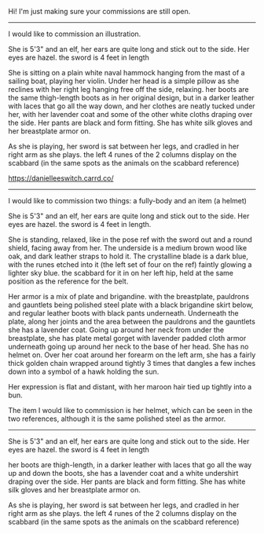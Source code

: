 Hi! I'm just making sure your commissions are still open.

----

I would like to commission an illustration.

She is 5'3" and an elf, her ears are quite long and stick out to the side. Her eyes are hazel. the sword is 4 feet in length

She is sitting on a plain white naval hammock hanging from the mast of a sailing boat, playing her violin. Under her head is a simple pillow as she reclines with her right leg hanging free off the side, relaxing. her boots are the same thigh-length boots as in her original design, but in a darker leather with laces that go all the way down, and her clothes are neatly tucked under her, with her lavender coat and some of the other white cloths draping over the side. Her pants are black and form fitting. She has white silk gloves and her breastplate armor on.

As she is playing, her sword is sat between her legs, and cradled in her right arm as she plays. the left 4 runes of the 2 columns display on the scabbard (in the same spots as the animals on the scabbard reference)

https://danielleeswitch.carrd.co/

----

I would like to commission two things: a fully-body and an item (a helmet)

She is 5'3" and an elf, her ears are quite long and stick out to the side. Her eyes are hazel. the sword is 4 feet in length.

She is standing, relaxed, like in the pose ref with the sword out and a round shield, facing away from her. The underside is a medium brown wood like oak, and dark leather straps to hold it. The crystalline blade is a dark blue, with the runes etched into it (the left set of four on the ref) faintly glowing a lighter sky blue. the scabbard for it in on her left hip, held at the same position as the reference for the belt. 

Her armor is a mix of plate and brigandine. with the breastplate, pauldrons and gauntlets being polished steel plate with a black brigandine skirt below, and regular leather boots with black pants underneath. Underneath the plate, along her joints and the area between the pauldrons and the gauntlets she has a lavender coat. Going up around her neck from under the breastplate, she has plate metal gorget with lavender padded cloth armor underneath going up around her neck to the base of her head. She has no helmet on. Over her coat around her forearm on the left arm, she has a fairly thick golden chain wrapped around tightly 3 times that dangles a few inches down into a symbol of a hawk holding the sun.

Her expression is flat and distant, with her maroon hair tied up tightly into a bun.

The item I would like to commission is her helmet, which can be seen in the two references, although it is the same polished steel as the armor. 

----
She is 5'3" and an elf, her ears are quite long and stick out to the side. Her eyes are hazel. the sword is 4 feet in length

her boots are thigh-length, in a darker leather with laces that go all the way up and down the boots, she has a lavender coat and a white undershirt draping over the side. Her pants are black and form fitting. She has white silk gloves and her breastplate armor on.

As she is playing, her sword is sat between her legs, and cradled in her right arm as she plays. the left 4 runes of the 2 columns display on the scabbard (in the same spots as the animals on the scabbard reference)